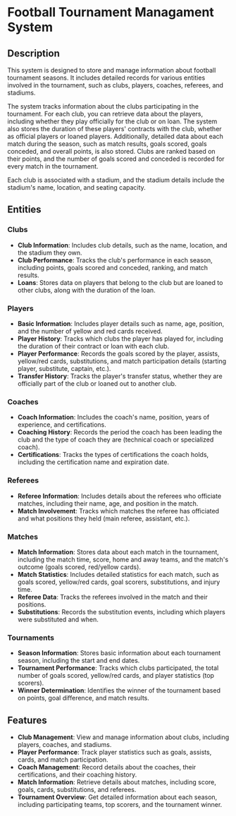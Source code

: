# Football Tournament Managament System

## Description

This system is designed to store and manage information about football tournament seasons. It includes detailed records for various entities involved in the tournament, such as clubs, players, coaches, referees, and stadiums.

The system tracks information about the clubs participating in the tournament. For each club, you can retrieve data about the players, including whether they play officially for the club or on loan. The system also stores the duration of these players' contracts with the club, whether as official players or loaned players. Additionally, detailed data about each match during the season, such as match results, goals scored, goals conceded, and overall points, is also stored. Clubs are ranked based on their points, and the number of goals scored and conceded is recorded for every match in the tournament.

Each club is associated with a stadium, and the stadium details include the stadium's name, location, and seating capacity.

## Entities

### Clubs

- **Club Information**: Includes club details, such as the name, location, and the stadium they own.
- **Club Performance**: Tracks the club's performance in each season, including points, goals scored and conceded, ranking, and match results.
- **Loans**: Stores data on players that belong to the club but are loaned to other clubs, along with the duration of the loan.

### Players

- **Basic Information**: Includes player details such as name, age, position, and the number of yellow and red cards received.
- **Player History**: Tracks which clubs the player has played for, including the duration of their contract or loan with each club.
- **Player Performance**: Records the goals scored by the player, assists, yellow/red cards, substitutions, and match participation details (starting player, substitute, captain, etc.).
- **Transfer History**: Tracks the player's transfer status, whether they are officially part of the club or loaned out to another club.

### Coaches

- **Coach Information**: Includes the coach's name, position, years of experience, and certifications.
- **Coaching History**: Records the period the coach has been leading the club and the type of coach they are (technical coach or specialized coach).
- **Certifications**: Tracks the types of certifications the coach holds, including the certification name and expiration date.

### Referees

- **Referee Information**: Includes details about the referees who officiate matches, including their name, age, and position in the match.
- **Match Involvement**: Tracks which matches the referee has officiated and what positions they held (main referee, assistant, etc.).

### Matches

- **Match Information**: Stores data about each match in the tournament, including the match time, score, home and away teams, and the match's outcome (goals scored, red/yellow cards).
- **Match Statistics**: Includes detailed statistics for each match, such as goals scored, yellow/red cards, goal scorers, substitutions, and injury time.
- **Referee Data**: Tracks the referees involved in the match and their positions.
- **Substitutions**: Records the substitution events, including which players were substituted and when.

### Tournaments

- **Season Information**: Stores basic information about each tournament season, including the start and end dates.
- **Tournament Performance**: Tracks which clubs participated, the total number of goals scored, yellow/red cards, and player statistics (top scorers).
- **Winner Determination**: Identifies the winner of the tournament based on points, goal difference, and match results.

## Features

- **Club Management**: View and manage information about clubs, including players, coaches, and stadiums.
- **Player Performance**: Track player statistics such as goals, assists, cards, and match participation.
- **Coach Management**: Record details about the coaches, their certifications, and their coaching history.
- **Match Information**: Retrieve details about matches, including score, goals, cards, substitutions, and referees.
- **Tournament Overview**: Get detailed information about each season, including participating teams, top scorers, and the tournament winner.
